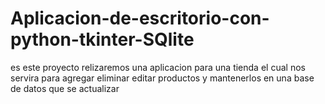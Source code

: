 # Aplicacion-de-escritorio-con-python-tkinter-SQlite 
es este proyecto relizaremos una aplicacion para una tienda el cual nos servira para agregar eliminar editar productos y mantenerlos en una base de datos que se actualizar 
